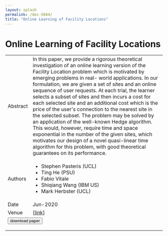 ```yaml
---
layout: splash
permalink: /doc-5664/
title: "Online Learning of Facility Locations"
---
```


# Online Learning of Facility Locations

<table>
    <tbody>
    <tr>
        <td>Abstract</td>
        <td>In this paper, we provide a rigorous theoretical investigation of an online learning version of the Facility Location problem which is motivated by emerging problems in real- world applications. In our formulation, we are given a set of sites and an online sequence of user requests. At each trial, the learner selects a subset of sites and then incurs a cost for each selected site and an additional cost which is the price of the user's connection to the nearest site in the selected subset. The problem may be solved by an application of the well-known Hedge algorithm. This would, however, require time and space exponential in the number of the given sites, which motivates our design of a novel quasi-linear time algorithm for this problem, with good theoretical guarantees on its performance.</td>
    </tr>
    <tr>
        <td>Authors</td>
        <td>
            <ul>
                <li>Stephen Pasteris (UCL)</li>
                <li>Ting He (PSU)</li>
                <li>Fabio Vitale</li>
                <li>Shiqiang Wang (IBM US)</li>
                <li>Mark Herbster (UCL)</li>
            </ul>
        </td>
    </tr>
    <tr>
        <td>Date</td>
        <td>Jun-2020</td>
    </tr>
    <tr>
        <td>Venue</td>
        <td> [<a href="https://arxiv.org/pdf/2007.02801.pdf">link</a>]</td>
    </tr>
        <tr>
            <td colspan="2">
                <form method="get" action="https://ibm.box.com/v/doc-5664-paper">
                    <button type="submit">download paper</button>
                </form>
            </td>
        </tr>
    </tbody>
</table>
